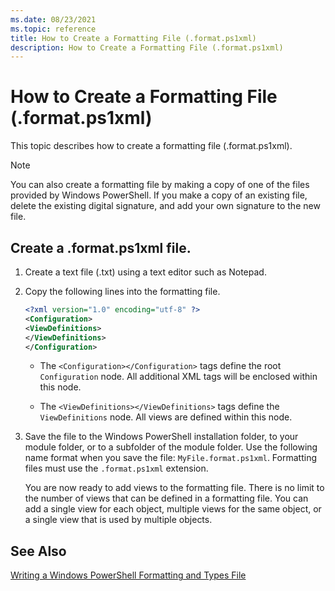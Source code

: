 ```yaml
---
ms.date: 08/23/2021
ms.topic: reference
title: How to Create a Formatting File (.format.ps1xml)
description: How to Create a Formatting File (.format.ps1xml)
---
```

# How to Create a Formatting File (.format.ps1xml)

This topic describes how to create a formatting file (.format.ps1xml).

> [!NOTE]
> You can also create a formatting file by making a copy of one of the files provided by Windows
> PowerShell. If you make a copy of an existing file, delete the existing digital signature, and add
> your own signature to the new file.

## Create a .format.ps1xml file.

1. Create a text file (.txt) using a text editor such as Notepad.

1. Copy the following lines into the formatting file.

   ```xml
   <?xml version="1.0" encoding="utf-8" ?>
   <Configuration>
   <ViewDefinitions>
   </ViewDefinitions>
   </Configuration>
   ```

   - The `<Configuration></Configuration>` tags define the root `Configuration` node. All additional
     XML tags will be enclosed within this node.

   - The `<ViewDefinitions></ViewDefinitions>` tags define the `ViewDefinitions` node. All views are
     defined within this node.

1. Save the file to the Windows PowerShell installation folder, to your module folder, or to a
   subfolder of the module folder. Use the following name format when you save the file:
   `MyFile.format.ps1xml`. Formatting files must use the `.format.ps1xml` extension.

   You are now ready to add views to the formatting file. There is no limit to the number of views
   that can be defined in a formatting file. You can add a single view for each object, multiple
   views for the same object, or a single view that is used by multiple objects.

## See Also

[Writing a Windows PowerShell Formatting and Types File](./writing-a-powershell-formatting-file.md)
